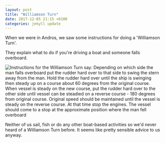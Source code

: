 ```yaml
---
layout: post
title: "Williamson Turn"
date: 2017-12-05 21:15 +0100
categories: jekyll update
---
```


When we were in Andros, we saw some instructions for doing a 'Williamson Turn'.

They explain what to do if you're driving a boat and someone falls overboard.

![Instructions for the Williamson Turn say: Depending on which side the man falls overboard put the rudder hard over to that side to swing the stern away from the man. Hold the rudder hard over until the ship is swinging then steady up on a course about 60 degrees from the original course. When vessel is steady on the new course, put the rudder hard over to the other side until vessel can be steadied on a reverse course - 180 degrees from original course. Original speed should be maintained until the vessel is steady on the reverse course. At that time stop the engines. The vessel should come to a stop at the approximate position where the man fell overboard](https://github.com/tombye/trexit/raw/gh-pages/assets/images/williamson-turn-instructions.jpg)

Neither of us sail, fish or do any other boat-based activities so we'd never heard of a Williamson Turn before. It seems like pretty sensible advice to us anyway.
